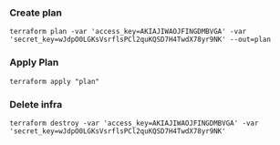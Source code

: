 ### Create plan

    terraform plan -var 'access_key=AKIAJIWAOJFINGDMBVGA' -var 'secret_key=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' --out=plan

### Apply Plan

    terraform apply "plan"

### Delete infra

    terraform destroy -var 'access_key=AKIAJIWAOJFINGDMBVGA' -var 'secret_key=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'
